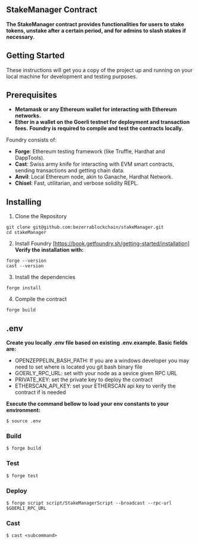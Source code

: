 ## StakeManager Contract

**The StakeManager contract provides functionalities for users to stake tokens, unstake after a certain period, and for admins to slash stakes if necessary.**

## Getting Started
These instructions will get you a copy of the project up and running on your local machine for development and testing purposes.

## Prerequisites
-   **Metamask or any Ethereum wallet for interacting with Ethereum networks.**
-   **Ether in a wallet on the Goerli testnet for deployment and transaction fees.**
    **Foundry is required to compile and test the contracts locally.**

Foundry consists of:

-   **Forge**: Ethereum testing framework (like Truffle, Hardhat and DappTools).
-   **Cast**: Swiss army knife for interacting with EVM smart contracts, sending transactions and getting chain data.
-   **Anvil**: Local Ethereum node, akin to Ganache, Hardhat Network.
-   **Chisel**: Fast, utilitarian, and verbose solidity REPL.

## Installing

1. Clone the Repository
```shell
git clone git@github.com:bezerrablockchain/stakeManager.git
cd stakeManager
```

2. Install Foundry [https://book.getfoundry.sh/getting-started/installation]
**Verify the installation with:**
```shell
forge --version
cast --version
```

3. Install the dependencies
```shell
forge install
```

4. Compile the contract
```shell
forge build
```

## .env
**Create you locally .env file based on existing .env.example.  Basic fields are:**
-   OPENZEPPELIN_BASH_PATH: If you are a windows developer you may need to set where is located you git bash binary file
-   GOERLY_RPC_URL: set with your node as a sevice given RPC URL
-   PRIVATE_KEY: set the private key to deploy the contract
-   ETHERSCAN_API_KEY: set your ETHERSCAN api key to verify the contract if is needed

**Execute the command bellow to load your env constants to your environment:**
```shell
$ source .env
```

### Build

```shell
$ forge build
```

### Test

```shell
$ forge test
```

### Deploy

```shell
$ forge script script/StakeManagerScript --broadcast --rpc-url $GOERLI_RPC_URL
```

### Cast

```shell
$ cast <subcommand>
```
